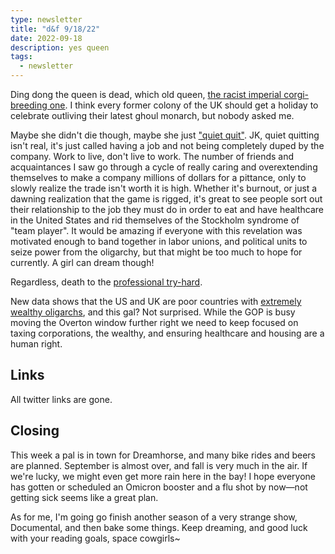 ```yaml
---
type: newsletter
title: "d&f 9/18/22"
date: 2022-09-18
description: yes queen
tags:
  - newsletter
---
```


Ding dong the queen is dead, which old queen, [the racist imperial corgi-breeding one](https://www.buzzfeednews.com/article/scaachikoul/queen-elizabeth-colonialism-racism-british-empire). I think every former colony of the UK should get a holiday to celebrate outliving their latest ghoul monarch, but nobody asked me.

Maybe she didn't die though, maybe she just ["quiet quit"](https://archive.ph/GfjKv). JK, quiet quitting isn't real, it's just called having a job and not being completely duped by the company. Work to live, don't live to work. The number of friends and acquaintances I saw go through a cycle of really caring and overextending themselves to make a company millions of dollars for a pittance, only to slowly realize the trade isn't worth it is high. Whether it's burnout, or just a dawning realization that the game is rigged, it's great to see people sort out their relationship to the job they must do in order to eat and have healthcare in the United States and rid themselves of the Stockholm syndrome of "team player". It would be amazing if everyone with this revelation was motivated enough to band together in labor unions, and political units to seize power from the oligarchy, but that might be too much to hope for currently. A girl can dream though!

Regardless, death to the [professional try-hard](https://www.vanityfair.com/style/2022/09/the-professional-try-hard-is-dead).

New data shows that the US and UK are poor countries with [extremely wealthy oligarchs](https://twitter.com/jburnmurdoch/status/1570832839318605824?s=46&t=Ykh2p09YK8Z-Z1Xa05gLqw), and this gal? Not surprised. While the GOP is busy moving the Overton window further right we need to keep focused on taxing corporations, the wealthy, and ensuring healthcare and housing are a human right. 

## Links

All twitter links are gone.

## Closing

This week a pal is in town for Dreamhorse, and many bike rides and beers are planned. September is almost over, and fall is very much in the air. If we're lucky, we might even get more rain here in the bay! I hope everyone has gotten or scheduled an Omicron booster and a flu shot by now—not getting sick seems like a great plan.

As for me, I'm going go finish another season of a very strange show, Documental, and then bake some things. Keep dreaming, and good luck with your reading goals, space cowgirls~